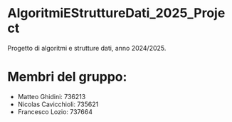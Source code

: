 # AlgoritmiEStruttureDati_2025_Project
Progetto di algoritmi e strutture dati, anno 2024/2025. 

# Membri del gruppo:
- Matteo Ghidini: 736213
- Nicolas Cavicchioli: 735621
- Francesco Lozio: 737664
